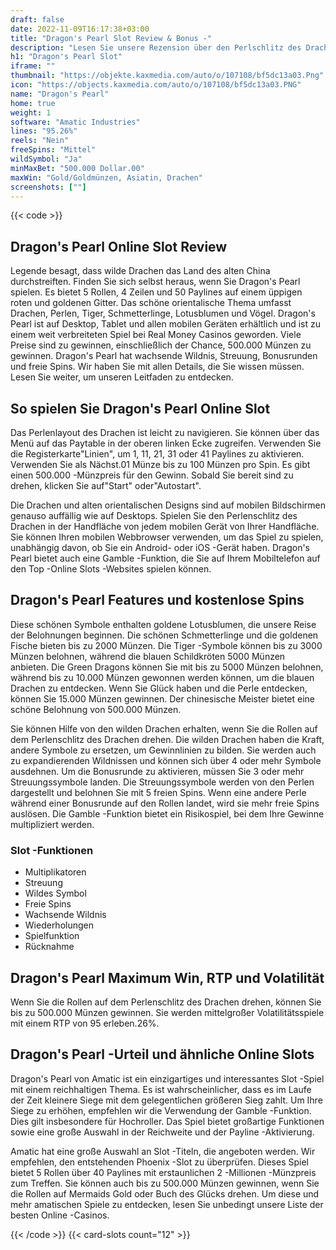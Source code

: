 ```yaml
---
draft: false
date: 2022-11-09T16:17:38+03:00
title: "Dragon's Pearl Slot Review & Bonus -"
description: "Lesen Sie unsere Rezension über den Perlschlitz des Drachen von Amatic & entdecken Sie, wie Sie 500.000 Münzen gewinnen können! Wir teilen die besten Tipps, RTP, Funktionen und alle Details, die Sie benötigen!"
h1: "Dragon's Pearl Slot"
iframe: ""
thumbnail: "https://objekte.kaxmedia.com/auto/o/107108/bf5dc13a03.Png"
icon: "https://objects.kaxmedia.com/auto/o/107108/bf5dc13a03.PNG"
name: "Dragon's Pearl"
home: true
weight: 1
software: "Amatic Industries"
lines: "95.26%"
reels: "Nein"
freeSpins: "Mittel"
wildSymbol: "Ja"
minMaxBet: "500.000 Dollar.00"
maxWin: "Gold/Goldmünzen, Asiatin, Drachen"
screenshots: [""]
---
```


{{< code >}}<h2>Dragon's Pearl Online Slot Review</h2><p>Legende besagt, dass wilde Drachen das Land des alten China durchstreiften. Finden Sie sich selbst heraus, wenn Sie Dragon's Pearl spielen. Es bietet 5 Rollen, 4 Zeilen und 50 Paylines auf einem üppigen roten und goldenen Gitter. Das schöne orientalische Thema umfasst Drachen, Perlen, Tiger, Schmetterlinge, Lotusblumen und Vögel. Dragon's Pearl ist auf Desktop, Tablet und allen mobilen Geräten erhältlich und ist zu einem weit verbreiteten Spiel bei Real Money Casinos geworden. Viele Preise sind zu gewinnen, einschließlich der Chance, 500.000 Münzen zu gewinnen. Dragon's Pearl hat wachsende Wildnis, Streuung, Bonusrunden und freie Spins. Wir haben Sie mit allen Details, die Sie wissen müssen. Lesen Sie weiter, um unseren Leitfaden zu entdecken.</p><h2>So spielen Sie Dragon's Pearl Online Slot</h2><p>Das Perlenlayout des Drachen ist leicht zu navigieren. Sie können über das Menü auf das Paytable in der oberen linken Ecke zugreifen. Verwenden Sie die Registerkarte"Linien", um 1, 11, 21, 31 oder 41 Paylines zu aktivieren. Verwenden Sie als Nächst.01 Münze bis zu 100 Münzen pro Spin. Es gibt einen 500.000 -Münzpreis für den Gewinn. Sobald Sie bereit sind zu drehen, klicken Sie auf"Start" oder"Autostart".</p><p>Die Drachen und alten orientalischen Designs sind auf mobilen Bildschirmen genauso auffällig wie auf Desktops. Spielen Sie den Perlenschlitz des Drachen in der Handfläche von jedem mobilen Gerät von Ihrer Handfläche. Sie können Ihren mobilen Webbrowser verwenden, um das Spiel zu spielen, unabhängig davon, ob Sie ein Android- oder iOS -Gerät haben. Dragon's Pearl bietet auch eine Gamble -Funktion, die Sie auf Ihrem Mobiltelefon auf den Top -Online Slots -Websites spielen können.</p><h2>Dragon's Pearl Features und kostenlose Spins</h2><p>Diese schönen Symbole enthalten goldene Lotusblumen, die unsere Reise der Belohnungen beginnen. Die schönen Schmetterlinge und die goldenen Fische bieten bis zu 2000 Münzen. Die Tiger -Symbole können bis zu 3000 Münzen belohnen, während die blauen Schildkröten 5000 Münzen anbieten. Die Green Dragons können Sie mit bis zu 5000 Münzen belohnen, während bis zu 10.000 Münzen gewonnen werden können, um die blauen Drachen zu entdecken. Wenn Sie Glück haben und die Perle entdecken, können Sie 15.000 Münzen gewinnen. Der chinesische Meister bietet eine schöne Belohnung von 500.000 Münzen.</p><p>Sie können Hilfe von den wilden Drachen erhalten, wenn Sie die Rollen auf dem Perlenschlitz des Drachen drehen. Die wilden Drachen haben die Kraft, andere Symbole zu ersetzen, um Gewinnlinien zu bilden. Sie werden auch zu expandierenden Wildnissen und können sich über 4 oder mehr Symbole ausdehnen. Um die Bonusrunde zu aktivieren, müssen Sie 3 oder mehr Streuungssymbole landen. Die Streuungssymbole werden von den Perlen dargestellt und belohnen Sie mit 5 freien Spins. Wenn eine andere Perle während einer Bonusrunde auf den Rollen landet, wird sie mehr freie Spins auslösen. Die Gamble -Funktion bietet ein Risikospiel, bei dem Ihre Gewinne multipliziert werden.</p><h3>
Slot -Funktionen</h3><ul>
<li></span>
Multiplikatoren</li>
<li></span>
Streuung</li>
<li></span>
Wildes Symbol</li>
<li></span>
Freie Spins</li>
<li></span>
Wachsende Wildnis</li>
<li></span>
Wiederholungen</li>
<li></span>
Spielfunktion</li>
<li></span>
Rücknahme</li></ul><h2>Dragon's Pearl Maximum Win, RTP und Volatilität</h2><p>Wenn Sie die Rollen auf dem Perlenschlitz des Drachen drehen, können Sie bis zu 500.000 Münzen gewinnen. Sie werden mittelgroßer Volatilitätsspiele mit einem RTP von 95 erleben.26%.</p><h2>Dragon's Pearl -Urteil und ähnliche Online Slots</h2><p>Dragon's Pearl von Amatic ist ein einzigartiges und interessantes Slot -Spiel mit einem reichhaltigen Thema. Es ist wahrscheinlicher, dass es im Laufe der Zeit kleinere Siege mit dem gelegentlichen größeren Sieg zahlt. Um Ihre Siege zu erhöhen, empfehlen wir die Verwendung der Gamble -Funktion. Dies gilt insbesondere für Hochroller. Das Spiel bietet großartige Funktionen sowie eine große Auswahl in der Reichweite und der Payline -Aktivierung.</p><p>Amatic hat eine große Auswahl an Slot -Titeln, die angeboten werden. Wir empfehlen, den entstehenden Phoenix -Slot zu überprüfen. Dieses Spiel bietet 5 Rollen über 40 Paylines mit erstaunlichen 2 -Millionen -Münzpreis zum Treffen. Sie können auch bis zu 500.000 Münzen gewinnen, wenn Sie die Rollen auf Mermaids Gold oder Buch des Glücks drehen. Um diese und mehr amatischen Spiele zu entdecken, lesen Sie unbedingt unsere Liste der besten Online -Casinos.</p>{{< /code >}}
 {{< card-slots count="12" >}}